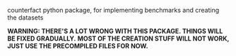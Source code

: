 counterfact python package, for implementing benchmarks
and creating the datasets

**WARNING: THERE'S A LOT WRONG WITH THIS PACKAGE. THINGS WILL BE FIXED GRADUALLY.**
**MOST OF THE CREATION STUFF WILL NOT WORK, JUST USE THE PRECOMPILED FILES FOR NOW.**